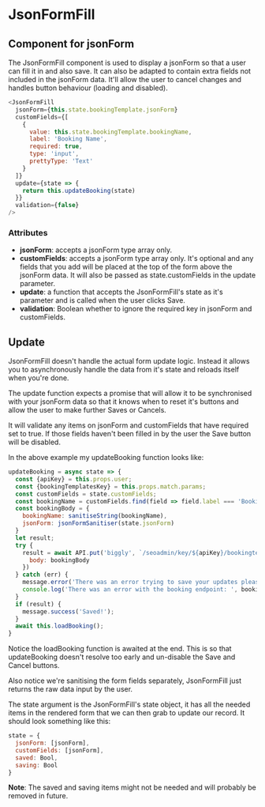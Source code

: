 # JsonFormFill 
## Component for jsonForm

The JsonFormFill component is used to display a jsonForm so that a user can fill it in and also save. It can also be adapted to contain extra fields not included in the jsonForm data. It'll allow the user to cancel changes and handles button behaviour (loading and disabled).

```js
<JsonFormFill
  jsonForm={this.state.bookingTemplate.jsonForm}
  customFields={[
    {
      value: this.state.bookingTemplate.bookingName,
      label: 'Booking Name',
      required: true,
      type: 'input',
      prettyType: 'Text'
    }
  ]}
  update={state => {
    return this.updateBooking(state)
  }}
  validation={false}
/>
```

### Attributes

- **jsonForm**: accepts a jsonForm type array only.
- **customFields**: accepts a jsonForm type array only. It's optional and any fields that you add will be placed at the top of the form above the jsonForm data. It will also be passed as state.customFields in the update parameter.
- **update**: a function that accepts the JsonFormFill's state as it's parameter and is called when the user clicks Save.
- **validation**: Boolean whether to ignore the required key in jsonForm and customFields.

## Update

JsonFormFill doesn't handle the actual form update logic. Instead it allows you to asynchronously handle the data from it's state and reloads itself when you're done.

The update function expects a promise that will allow it to be synchronised with your jsonForm data so that it knows when to reset it's buttons and allow the user to make further Saves or Cancels.

It will validate any items on jsonForm and customFields that have required set to true. If those fields haven't been filled in by the user the Save button will be disabled.

In the above example my updateBooking function looks like:

```js
updateBooking = async state => {
  const {apiKey} = this.props.user;
  const {bookingTemplatesKey} = this.props.match.params;
  const customFields = state.customFields;
  const bookingName = customFields.find(field => field.label === 'Booking Name').value;
  const bookingBody = {
    bookingName: sanitiseString(bookingName),
    jsonForm: jsonFormSanitiser(state.jsonForm)
  }
  let result;
  try {
    result = await API.put('biggly', `/seoadmin/key/${apiKey}/bookingtemplates/${bookingTemplatesKey}`, {
      body: bookingBody
    })
  } catch (err) {
    message.error('There was an error trying to save your updates please try again.');
    console.log('There was an error with the booking endpoint: ', bookingBody, err);
  }
  if (result) {
    message.success('Saved!');
  }
  await this.loadBooking();
}
```

Notice the loadBooking function is awaited at the end. This is so that updateBooking doesn't resolve too early and un-disable the Save and Cancel buttons.

Also notice we're sanitising the form fields separately, JsonFormFill just returns the raw data input by the user.

The state argument is the JsonFormFill's state object, it has all the needed items in the rendered form that we can then grab to update our record. It should look something like this:

```js
state = {
  jsonForm: [jsonForm],
  customFields: [jsonForm],
  saved: Bool,
  saving: Bool
}
```

**Note**: The saved and saving items might not be needed and will probably be removed in future.
